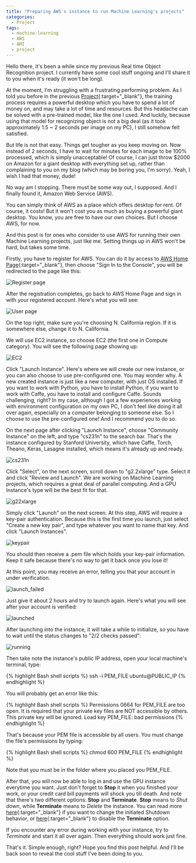 ```yaml
---
title: "Preparing AWS's instance to run Machine Learning's projects"
categories:
  - Project
tags:
  - machine-learning
  - AWS
  - AMI
  - project
---
```


Hello there, it's been a while since my previous Real time Object Recognition project. I currently have some cool stuff ongoing and I'll share it to you when it's ready (it won't be long).

At the moment, I'm struggling with a frustrating performing problem. As I told you before in the previous [Project](http://iidsa.in/project/Real-Time-Object-Recognition-part-one/){:target="_blank"}, the training process requires a powerful desktop which you have to spend a lot of money on, and may take a lot of time and resources. But this headache can be solved with a pre-trained model, like the one I used. And luckily, because using that model for recognizing object is not a big deal (as it took approximately 1.5 ~ 2 seconds per image on my PC), I still somehow felt satisfied.

But life is not that easy. Things get tougher as you keep moving on. Now instead of 2 seconds, I have to wait for minutes for each image to be 100% processed, which is simply unacceptable! Of course, I can just throw $2000 on Amazon for a giant desktop with everything set up, rather than complaining to you on my blog (which may be boring you, I'm sorry). Yeah, I wish I had that money, dude!

No way am I stopping. There must be some way out, I supposed. And I finally found it, Amazon Web Service (AWS).

You can simply think of AWS as a place which offers desktop for rent. Of course, it costs! But it won't cost you as much as buying a powerful giant desktop. You know, you are free to have our own choices. But I choose AWS, for now.

And this post is for ones who consider to use AWS for running their own Machine Learning projects, just like me. Setting things up in AWS won't be hard, but takes some time.

Firstly, you have to register for AWS. You can do it by access to [AWS Home Page](https://aws.amazon.com/){:target="_blank"}, then choose "Sign In to the Console", you will be redirected to the page like this:

![Register page](/images/projects/prepare-aws-instance/register.jpg)

After the registration completes, go back to AWS Home Page and sign in with your registered account. Here's what you will see:

![User page](/images/projects/prepare-aws-instance/userpage.jpg)

On the top right, make sure you're choosing N. California region. If it is somewhere else, change it to N. California.

We will use EC2 instance, so choose EC2 (the first one in Compute category). You will see the following page showing up:

![EC2](/images/projects/prepare-aws-instance/ec2.jpg)

Click "Launch Instance". Here's where we will create our new instance, or you can also choose to use pre-configured one. You may wonder why. A new created instance is just like a new computer, with just OS installed. If you want to work with Python, you have to install Python, if you want to work with Caffe, you have to install and configure Caffe. Sounds challenging, right? In my case, although I got a few experiences working with environment configuration on my own PC, I don't feel like doing it all over again, especially on a computer belonging to someone else. So I choose to use the pre-configured one! And I recommend you to do so.

On the next page after clicking "Launch Instance", choose "Community Instance" on the left, and type "cs231n" to the search bar. That's the instance configured by Stanford University, which have Caffe, Torch, Theano, Keras, Lasagne installed, which means it's already up and ready.

![cs231n](/images/projects/prepare-aws-instance/cs231n.jpg)

Click "Select", on the next screen, scroll down to "g2.2xlarge" type. Select it and click "Review and Launch". We are working on Machine Learning projects, which requires a great deal of parallel computing. And a GPU Instance's type will be the best fit for that.

![g22xlarge](/images/projects/prepare-aws-instance/g22xlarge.jpg)

Simply click "Launch" on the next screen. At this step, AWS will require a key-pair authentication. Because this is the first time you launch, just select "Create a new key pair", and type whatever you want to name that key. And click "Launch Instances".

![keypair](/images/projects/prepare-aws-instance/keypair.jpg)

You should then receive a .pem file which holds your key-pair information. Keep it safe because there's no way to get it back once you lose it!

At this point, you may receive an error, telling you that your account in under verification.

![launch_failed](/images/projects/prepare-aws-instance/launch_failed.jpg)

Just give it about 2 hours and try to launch again. Here's what you will see after your account is verified:
 
![launched](/images/projects/prepare-aws-instance/launched.jpg) 

After launching into the instance, it will take a while to initialize, so you have to wait until the status changes to "2/2 checks passed":

![running](/images/projects/prepare-aws-instance/running.jpg) 

Then take note the instance's public IP address, open your local machine's terminal, type:

{% highlight Bash shell scripts %}
ssh -i PEM_FILE ubuntu@PUBLIC_IP
{% endhighlight %}

You will probably get an error like this:

{% highlight Bash shell scripts %}
Permissions 0664 for PEM_FILE are too open.
It is required that your private key files are NOT accessible by others.
This private key will be ignored.
Load key PEM_FILE: bad permissions
{% endhighlight %}

That's because your PEM file is accessible by all users. You must change the file's permissions by typing:

{% highlight Bash shell scripts %}
chmod 600 PEM_FILE
{% endhighlight %}

Note that you must be in the folder where you placed you PEM_FILE.

After that, you will now be able to log in and use the GPU instance everytime you want. Just don't forget to **Stop** it when you finished your work, or your credit card bill payments will shock you till death. And note that there's two different options: **Stop** and **Terminate**. **Stop** means to *Shut down*, while **Terminate** means to *Delete* the instance. You can read more [here](http://docs.aws.amazon.com/AWSEC2/latest/UserGuide/terminating-instances.html#Using_ChangingInstanceInitiatedShutdownBehavior){:target="_blank"} if you want to change the initiated Shutdown behavior, or [here](http://docs.aws.amazon.com/AWSEC2/latest/UserGuide/terminating-instances.html#Using_ChangingDisableAPITermination){:target="_blank"} to disable the **Terminate** option.

If you encounter any error during working with your instance, try to *Terminate* and start it all over again. Then everything should work just fine.

That's it. Simple enough, right? Hope you find this post helpful. And I'll be back soon to reveal the cool stuff I've been doing to you.
